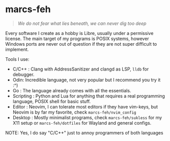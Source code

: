 # marcs-feh

> *We do not fear what lies beneath, we can never dig too deep*

Every software I create as a hobby is Libre, usually under a permissive license. The main target of my programs is POSIX systems, however Windows ports are never out of question if they are not super difficult to implement.

Tools I use:

- C/C++ : Clang with AddressSanitizer and clangd as LSP, `lldb` for debugger.
- Odin: Incredible language, not very popular but I recommend you try it :^)
- Go : The language already comes with all the essentials.
- Scripting : Python and Lua for anything that requires a real programming language, POSIX shell for basic stuff.
- Editor : Neovim, I can tolerate most editors if they have vim-keys, but Neovim is by far my favorite, check `marcs-feh/nvim_config`
- Desktop : Mostly minimalist programs, check `marcs-feh/sukless` for my X11 setup or `marcs-feh/dotfiles` for Wayland and general configs.

NOTE: Yes, I do say "C/C++" just to annoy programmers of both languages
